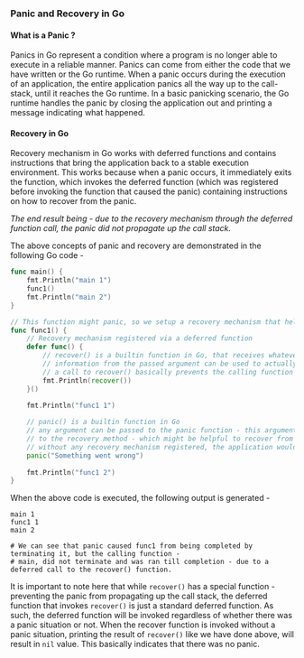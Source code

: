 ### Panic and Recovery in Go
#### What is a Panic ?
Panics in Go represent a condition where a program is no longer able to execute in a reliable manner. Panics can come from either the code that we have written or the Go runtime.
When a panic occurs during the execution of an application, the entire application panics all the way up to the call-stack, until it reaches the Go runtime. 
In a basic panicking scenario, the Go runtime handles the panic by closing the application out and printing a message indicating what happened.

#### Recovery in Go
Recovery mechanism in Go works with deferred functions and contains instructions that bring the application back to a stable execution environment. This works because when a panic occurs, it immediately exits the function, which invokes the deferred function (which was registered before invoking the function that caused the panic) containing instructions on how to recover from the panic. 

*The end result being - due to the recovery mechanism through the deferred function call, the panic did not propagate up the call stack.*

The above concepts of panic and recovery are demonstrated in the following Go code - 

```go
func main() {
    fmt.Println("main 1")
    func1()
    fmt.Println("main 2")
}

// This function might panic, so we setup a recovery mechanism that helps to recover from that panic
func func1() {
    // Recovery mechanism registered via a deferred function
    defer func() {
        // recover() is a builtin function in Go, that receives whatever is passed in panic.
        // information from the passed argument can be used to actually recover from the panic.
        // a call to recover() basically prevents the calling function from being terminated due to panic.
        fmt.Println(recover())
    }()

    fmt.Println("func1 1")
    
    // panic() is a builtin function in Go
    // any argument can be passed to the panic function - this argument provides information
    // to the recovery method - which might be helpful to recover from the panic.
    // without any recovery mechanism registered, the application would have terminated at this panic.
    panic("Something went wrong") 
    
    fmt.Println("func1 2")
}
```

When the above code is executed, the following output is generated - 
```shell
main 1
func1 1
main 2

# We can see that panic caused func1 from being completed by terminating it, but the calling function - 
# main, did not terminate and was ran till completion - due to a deferred call to the recover() function.
```

It is important to note here that while `recover()` has a special function - preventing the panic from propagating up the call stack, the deferred function that invokes `recover()` is just a standard deferred function. 
As such, the deferred function will be invoked regardless of whether there was a panic situation or not. When the recover function is invoked without a panic situation, printing the result of `recover()` like we have 
done above, will result in `nil` value. This basically indicates that there was no panic.
